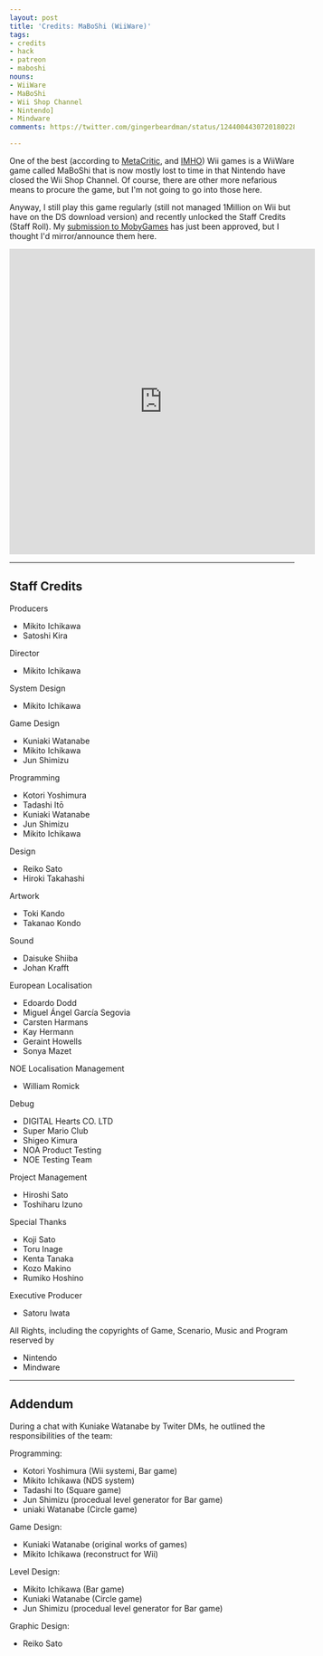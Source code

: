 ```yaml
---
layout: post
title: 'Credits: MaBoShi (WiiWare)'
tags:
- credits
- hack
- patreon
- maboshi
nouns:
- WiiWare
- MaBoShi
- Wii Shop Channel
- Nintendo]
- Mindware
comments: https://twitter.com/gingerbeardman/status/1244004430720180228

---
```


One of the best (according to [MetaCritic](https://www.metacritic.com/game/wii/maboshis-arcade), and [IMHO](https://dreampast.tumblr.com/post/1342575347/maboshi)) Wii games is a WiiWare game called MaBoShi that is now mostly lost to time in that Nintendo have closed the Wii Shop Channel. Of course, there are other more nefarious means to procure the game, but I'm not going to go into those here.

Anyway, I still play this game regularly (still not managed 1Million on Wii but have on the DS download version) and recently unlocked the Staff Credits (Staff Roll). My [submission to MobyGames](https://www.mobygames.com/game/wii/maboshis-arcade/credits) has just been approved, but I thought I'd mirror/announce them here.

<iframe width="540" height="540" src="https://www.youtube.com/embed/3z5Hlj2nof4?si=5eJTCJV_pi3oGop5" title="YouTube video player" frameborder="0" allow="accelerometer; autoplay; clipboard-write; encrypted-media; gyroscope; picture-in-picture; web-share" referrerpolicy="strict-origin-when-cross-origin" allowfullscreen></iframe>

----

## Staff Credits

Producers

*   Mikito Ichikawa
*   Satoshi Kira

Director

*   Mikito Ichikawa

System Design

*   Mikito Ichikawa

Game Design

*   Kuniaki Watanabe
*   Mikito Ichikawa
*   Jun Shimizu

Programming

*   Kotori Yoshimura
*   Tadashi Itō
*   Kuniaki Watanabe
*   Jun Shimizu
*   Mikito Ichikawa

Design

*   Reiko Sato
*   Hiroki Takahashi

Artwork

*   Toki Kando
*   Takanao Kondo

Sound

*   Daisuke Shiiba
*   Johan Krafft

European Localisation

*   Edoardo Dodd
*   Miguel Ángel García Segovia
*   Carsten Harmans
*   Kay Hermann
*   Geraint Howells
*   Sonya Mazet

NOE Localisation Management

*   William Romick

Debug

*   DIGITAL Hearts CO. LTD
*   Super Mario Club
*   Shigeo Kimura
*   NOA Product Testing
*   NOE Testing Team

Project Management

*   Hiroshi Sato
*   Toshiharu Izuno

Special Thanks

*   Koji Sato
*   Toru Inage
*   Kenta Tanaka
*   Kozo Makino
*   Rumiko Hoshino

Executive Producer

*   Satoru Iwata

All Rights, including the copyrights of Game, Scenario, Music and Program reserved by

*   Nintendo
*   Mindware

----

## Addendum

During a chat with Kuniake Watanabe by Twiter DMs, he outlined the responsibilities of the team:

Programming:
- Kotori Yoshimura (Wii systemi, Bar game)
- Mikito Ichikawa (NDS system)
- Tadashi Ito (Square game)
- Jun Shimizu (procedual level generator for Bar game)
- uniaki Watanabe (Circle game)

Game Design:
- Kuniaki Watanabe (original works of games)
- Mikito Ichikawa (reconstruct for Wii)

Level Design:
- Mikito Ichikawa (Bar game)
- Kuniaki Watanabe (Circle game)
- Jun Shimizu (procedual level generator for Bar game)

Graphic Design:
- Reiko Sato
